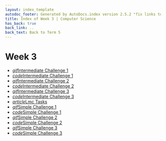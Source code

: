 ```yaml
---
layout: index_template
autodoc_footer: Generated by AutoDocs.index version 2.5.2 "fix links to documents" ⓒ Starwort, 2020
title: Index of Week 3 | Computer Science
has_back: true
back_link: ..
back_text: Back to Term 5
---
```


# **Week 3**

- <a href='./intermediate_challenge_1.gif'><i title='GIF file' class="material-icons">gif</i>Intermediate Challenge 1</a>
- <a href='./intermediate_challenge_1.lmc'><i title='LMC file' class="material-icons">code</i>Intermediate Challenge 1</a>
- <a href='./intermediate_challenge_2.gif'><i title='GIF file' class="material-icons">gif</i>Intermediate Challenge 2</a>
- <a href='./intermediate_challenge_2.lmc'><i title='LMC file' class="material-icons">code</i>Intermediate Challenge 2</a>
- <a href='./intermediate_challenge_3.gif'><i title='GIF file' class="material-icons">gif</i>Intermediate Challenge 3</a>
- <a href='./intermediate_challenge_3.lmc'><i title='LMC file' class="material-icons">code</i>Intermediate Challenge 3</a>
- <a href='./lmc_tasks.html'><i title='MD file' class="material-icons">article</i>Lmc Tasks</a>
- <a href='./simple_challenge_1.gif'><i title='GIF file' class="material-icons">gif</i>Simple Challenge 1</a>
- <a href='./simple_challenge_1.lmc'><i title='LMC file' class="material-icons">code</i>Simple Challenge 1</a>
- <a href='./simple_challenge_2.gif'><i title='GIF file' class="material-icons">gif</i>Simple Challenge 2</a>
- <a href='./simple_challenge_2.lmc'><i title='LMC file' class="material-icons">code</i>Simple Challenge 2</a>
- <a href='./simple_challenge_3.gif'><i title='GIF file' class="material-icons">gif</i>Simple Challenge 3</a>
- <a href='./simple_challenge_3.lmc'><i title='LMC file' class="material-icons">code</i>Simple Challenge 3</a>

